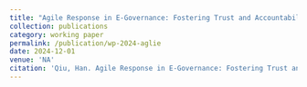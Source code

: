 ```yaml
---
title: "Agile Response in E-Governance: Fostering Trust and Accountability."
collection: publications
category: working paper
permalink: /publication/wp-2024-aglie
date: 2024-12-01
venue: 'NA'
citation: 'Qiu, Han. Agile Response in E-Governance: Fostering Trust and Accountability. (Commencing 2024).'
---
```

